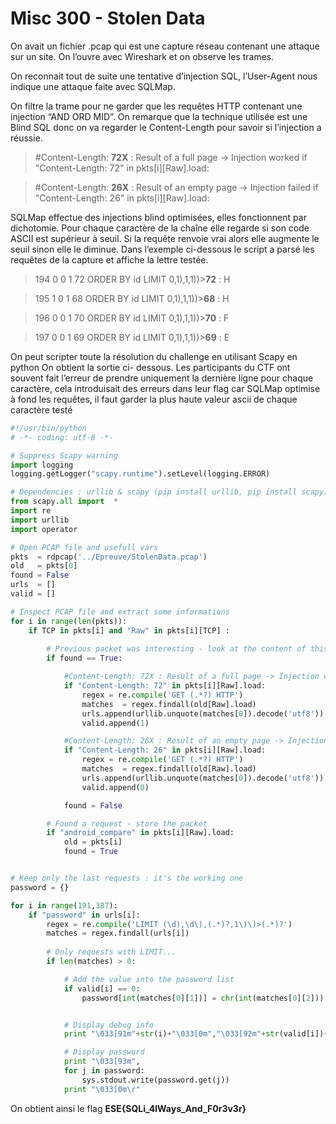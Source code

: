# Misc 300 - Stolen Data

On avait un fichier .pcap qui est une capture réseau contenant une attaque sur un site. On l’ouvre avec Wireshark et on observe les trames.


On reconnait tout de suite une tentative d’injection SQL, l’User-Agent nous indique une attaque faite avec SQLMap.

On filtre la trame pour ne garder que les requêtes HTTP contenant une injection “AND ORD MID”. On remarque que la technique utilisée est une Blind SQL donc on va regarder le Content-Length pour savoir si l’injection a réussie.

>\#Content-Length: **72X** : Result of a full page -> Injection worked
if "Content-Length: 72" in pkts[i][Raw].load:

>\#Content-Length: **26X** : Result of an empty page -> Injection failed
if "Content-Length: 26" in pkts[i][Raw].load:


SQLMap effectue des injections blind optimisées, elles fonctionnent par dichotomie. Pour chaque caractère de la chaîne elle regarde si son code ASCII est supérieur à seuil. Si la requête renvoie vrai alors elle augmente le seuil sinon elle le diminue. 
Dans l’exemple ci-dessous le script a parsé les requêtes de la capture et affiche la lettre testée.


> 194 0 0 1 72 ORDER BY id LIMIT 0,1),1,1))>**72** : H

> 195 1 0 1 68 ORDER BY id LIMIT 0,1),1,1))>**68** : H

> 196 0 0 1 70 ORDER BY id LIMIT 0,1),1,1))>**70** : F

> 197 0 0 1 69 ORDER BY id LIMIT 0,1),1,1))>**69** : E



On peut scripter toute la résolution du challenge en utilisant Scapy en python On obtient la sortie ci- dessous. Les participants du CTF ont souvent fait l’erreur de prendre uniquement la dernière ligne pour chaque caractère, cela introduisait des erreurs dans leur flag car SQLMap optimise à fond les requêtes, il faut garder la plus haute valeur ascii de chaque caractère testé

```python
#!/usr/bin/python
# -*- coding: utf-8 -*-

# Suppress Scapy warning
import logging
logging.getLogger("scapy.runtime").setLevel(logging.ERROR)

# Dependencies : urllib & scapy (pip install urllib, pip install scapy)
from scapy.all import  *
import re
import urllib
import operator

# Open PCAP file and usefull vars
pkts  = rdpcap('../Epreuve/StolenData.pcap')
old   = pkts[0]
found = False
urls  = []
valid = []

# Inspect PCAP file and extract some informations
for i in range(len(pkts)):
	if TCP in pkts[i] and "Raw" in pkts[i][TCP] :
		
		# Previous packet was interesting - look at the content of this one and if right then display the URL
		if found == True:

			#Content-Length: 72X : Result of a full page -> Injection worked
			if "Content-Length: 72" in pkts[i][Raw].load:  
				regex = re.compile('GET (.*?) HTTP')
				matches  = regex.findall(old[Raw].load)
				urls.append(urllib.unquote(matches[0]).decode('utf8'))
				valid.append(1)

			#Content-Length: 26X : Result of an empty page -> Injection failed
			if "Content-Length: 26" in pkts[i][Raw].load:  
				regex = re.compile('GET (.*?) HTTP')
				matches  = regex.findall(old[Raw].load)
				urls.append(urllib.unquote(matches[0]).decode('utf8'))
				valid.append(0)

			found = False

		# Found a request - store the packet
		if "android_compare" in pkts[i][Raw].load:
			old = pkts[i]
			found = True


# Keep only the last requests : it's the working one
password = {}

for i in range(191,387):
	if "password" in urls[i]:
		regex = re.compile('LIMIT (\d),\d\),(.*)?,1\)\)>(.*)?')
		matches = regex.findall(urls[i])
		
		# Only requests with LIMIT...
		if len(matches) > 0:

			# Add the value into the password list
			if valid[i] == 0:
				password[int(matches[0][1])] = chr(int(matches[0][2]))


			# Display debug info
			print "\033[91m"+str(i)+"\033[0m","\033[92m"+str(valid[i])+"\033[0m",matches[0][0],matches[0][1],matches[0][2],urls[i].replace('/Hacking/SecurityChalls/webchalls/android_compare/?id=3 AND ORD(MID((SELECT IFNULL(CAST(password AS CHAR),0x20) FROM securitychalls.graduatecms',''),":",

			# Display password
			print "\033[93m",
			for j in password:
				sys.stdout.write(password.get(j))
			print "\033[0m\r"
```


On obtient ainsi le flag **ESE{SQLi_4lWays_And_F0r3v3r}**
